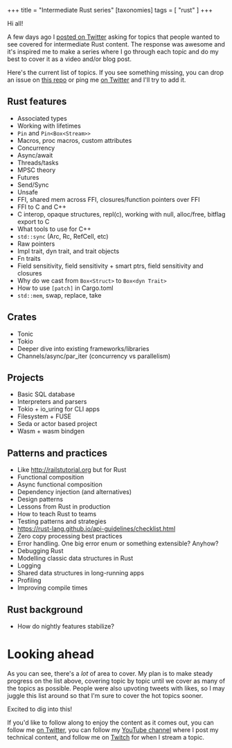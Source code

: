 +++
title = "Intermediate Rust series"
[taxonomies]
tags = [ "rust" ]
+++

Hi all!

A few days ago I [posted on Twitter](https://twitter.com/jntrnr/status/1358592787852140550?s=20) asking for topics that people wanted to see covered for intermediate Rust content. The response was awesome and it's inspired me to make a series where I go through each topic and do my best to cover it as a video and/or blog post.

Here's the current list of topics. If you see something missing, you can drop an issue on [this repo](https://github.com/jonathandturner/jonathandturner.github.io) or ping me [on Twitter](https://twitter.com/jntrnr) and I'll try to add it.

## Rust features
* Associated types
* Working with lifetimes
* `Pin` and `Pin<Box<Stream>>`
* Macros, proc macros, custom attributes
* Concurrency
* Async/await
* Threads/tasks
* MPSC theory
* Futures
* Send/Sync
* Unsafe
* FFI, shared mem across FFI, closures/function pointers over FFI
* FFI to C and C++
* C interop, opaque structures, repl(c), working with null, alloc/free, bitflag export to C
* What tools to use for C++
* `std::sync` (Arc, Rc, RefCell, etc)
* Raw pointers
* Impl trait, dyn trait, and trait objects
* Fn traits
* Field sensitivity, field sensitivity + smart ptrs, field sensitivity and closures
* Why do we cast from `Box<Struct>` to `Box<dyn Trait>`
* How to use `[patch]` in Cargo.toml
* `std::mem`, swap, replace, take

## Crates
* Tonic
* Tokio
* Deeper dive into existing frameworks/libraries
* Channels/async/par_iter (concurrency vs parallelism)

## Projects
* Basic SQL database
* Interpreters and parsers
* Tokio + io_uring for CLI apps
* Filesystem + FUSE
* Seda or actor based project
* Wasm + wasm bindgen

## Patterns and practices
* Like http://railstutorial.org but for Rust
* Functional composition
* Async functional composition
* Dependency injection (and alternatives)
* Design patterns
* Lessons from Rust in production
* How to teach Rust to teams
* Testing patterns and strategies
* https://rust-lang.github.io/api-guidelines/checklist.html
* Zero copy processing best practices
* Error handling. One big error enum or something extensible? Anyhow?
* Debugging Rust
* Modelling classic data structures in Rust
* Logging
* Shared data structures in long-running apps
* Profiling
* Improving compile times

## Rust background
* How do nightly features stabilize?

# Looking ahead

As you can see, there's a *lot* of area to cover. My plan is to make steady progress on the list above, covering topic by topic until we cover as many of the topics as possible. People were also upvoting tweets with likes, so I may juggle this list around so that I'm sure to cover the hot topics sooner.

Excited to dig into this!

If you'd like to follow along to enjoy the content as it comes out, you can follow me [on Twitter](https://twitter.com/jntrnr), you can follow my [YouTube channel](https://www.youtube.com/user/giard321) where I post my technical content, and follow me on [Twitch](https://www.twitch.tv/jntrnr) for when I stream a topic.
